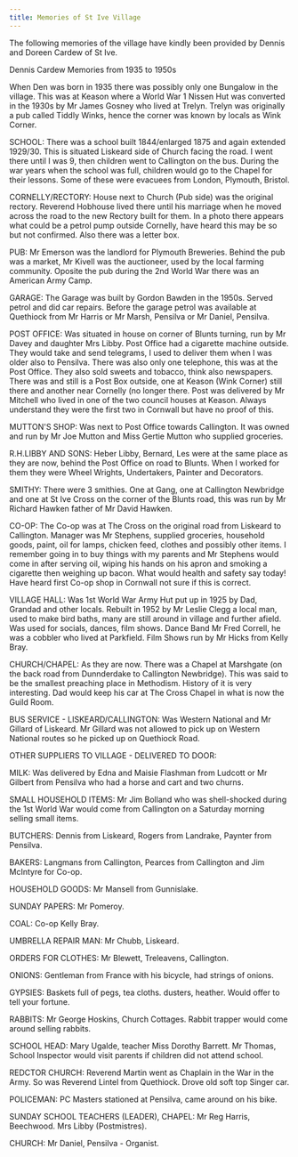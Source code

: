 ```yaml
---
title: Memories of St Ive Village
---
```


The following memories of the village have kindly been provided by Dennis and Doreen Cardew of St Ive.

Dennis Cardew Memories from 1935 to 1950s

When Den was born in 1935 there was possibly only one Bungalow in the village. This was at Keason where a World War 1 Nissen Hut was converted in the 1930s by Mr James Gosney who lived at Trelyn. Trelyn was originally a pub called Tiddly Winks, hence the corner was known by locals as Wink Corner.

SCHOOL: There was a school built 1844/enlarged 1875 and again extended 1929/30. This is situated Liskeard side of Church facing the road. I went there until I was 9, then children went to Callington on the bus. During the war years when the school was full, children would go to the Chapel for their lessons. Some of these were evacuees from London, Plymouth, Bristol.

CORNELLY/RECTORY: House next to Church (Pub side) was the original rectory. Reverend Hobhouse lived there until his marriage when he moved across the road to the new Rectory built for them. In a photo there appears what could be a petrol pump outside Cornelly, have heard this may be so but not confirmed. Also there was a letter box.

PUB: Mr Emerson was the landlord for Plymouth Breweries. Behind the pub was a market, Mr Kivell was the auctioneer, used by the local farming community. Oposite the pub during the 2nd World War there was an American Army Camp.

GARAGE: The Garage was built by Gordon Bawden in the 1950s. Served petrol and did car repairs. Before the garage petrol was available at Quethiock from Mr Harris or Mr Marsh, Pensilva or Mr Daniel, Pensilva.

POST OFFICE: Was situated in house on corner of Blunts turning, run by Mr Davey and daughter Mrs Libby. Post Office had a cigarette machine outside. They would take and send telegrams, I used to deliver them when I was older also to Pensilva. There was also only one telephone, this was at the Post Office. They also sold sweets and tobacco, think also newspapers. There was and still is a Post Box outside, one at Keason (Wink Corner) still there and another near Cornelly (no longer there. Post was delivered by Mr Mitchell who lived in one of the two council houses at Keason. Always understand they were the first two in Cornwall but have no proof of this.

MUTTON'S SHOP: Was next to Post Office towards Callington. It was owned and run by Mr Joe Mutton and Miss Gertie Mutton who supplied groceries.

R.H.LIBBY AND SONS: Heber Libby, Bernard, Les were at the same place as they are now, behind the Post Office on road to Blunts. When I worked for them they were Wheel Wrights, Undertakers, Painter and Decorators.

SMITHY: There were 3 smithies. One at Gang, one at Callington Newbridge and one at St Ive Cross on the corner of the Blunts road, this was run by Mr Richard Hawken father of Mr David Hawken.

CO-OP: The Co-op was at The Cross on the original road from Liskeard to Callington. Manager was Mr Stephens, supplied groceries, household goods, paint, oil for lamps, chicken feed, clothes and possibly other items. I remember going in to buy things with my parents and Mr Stephens would come in after serving oil, wiping his hands on his apron and smoking a cigarette then weighing up bacon. What would health and safety say today! Have heard first Co-op shop in Cornwall not sure if this is correct.

VILLAGE HALL: Was 1st World War Army Hut put up in 1925 by Dad, Grandad and other locals. Rebuilt in 1952 by Mr Leslie Clegg a local man, used to make bird baths, many are still around in village and further afield. Was used for socials, dances, film shows. Dance Band Mr Fred Correll, he was a cobbler who lived at Parkfield. Film Shows run by Mr Hicks from Kelly Bray.

CHURCH/CHAPEL: As they are now. There was a Chapel at Marshgate (on the back road from Dunnderdake to Callington Newbridge). This was said to be the smallest preaching place in Methodism. History of it is very interesting. Dad would keep his car at The Cross Chapel in what is now the Guild Room.

BUS SERVICE - LISKEARD/CALLINGTON: Was Western National and Mr Gillard of Liskeard. Mr Gillard was not allowed to pick up on Western National routes so he picked up on Quethiock Road.

OTHER SUPPLIERS TO VILLAGE - DELIVERED TO DOOR:

MILK: Was delivered by Edna and Maisie Flashman from Ludcott or Mr Gilbert from Pensilva who had a horse and cart and two churns.

SMALL HOUSEHOLD ITEMS: Mr Jim Bolland who was shell-shocked during the 1st World War would come from Callington on a Saturday morning selling small items.

BUTCHERS: Dennis from Liskeard, Rogers from Landrake, Paynter from Pensilva.

BAKERS: Langmans from Callington, Pearces from Callington and Jim McIntyre for Co-op.

HOUSEHOLD GOODS: Mr Mansell from Gunnislake.

SUNDAY PAPERS: Mr Pomeroy.

COAL: Co-op Kelly Bray.

UMBRELLA REPAIR MAN: Mr Chubb, Liskeard.

ORDERS FOR CLOTHES: Mr Blewett, Treleavens, Callington.

ONIONS: Gentleman from France with his bicycle, had strings of onions.

GYPSIES: Baskets full of pegs, tea cloths. dusters, heather. Would offer to tell your fortune.

RABBITS: Mr George Hoskins, Church Cottages. Rabbit trapper would come around selling rabbits.

SCHOOL HEAD: Mary Ugalde, teacher Miss Dorothy Barrett. Mr Thomas, School Inspector would visit parents if children did not attend school.

REDCTOR CHURCH: Reverend Martin went as Chaplain in the War in the Army. So was Reverend Lintel from Quethiock. Drove old soft top Singer car.

POLICEMAN: PC Masters stationed at Pensilva, came around on his bike.

SUNDAY SCHOOL TEACHERS (LEADER), CHAPEL: Mr Reg Harris, Beechwood. Mrs Libby (Postmistres).

CHURCH: Mr Daniel, Pensilva - Organist.
